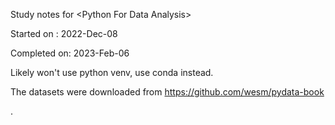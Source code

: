 Study notes for \<Python For Data Analysis\>

Started on : 2022-Dec-08

Completed on: 2023-Feb-06

Likely won't use python venv, use conda instead. 

The datasets were downloaded from https://github.com/wesm/pydata-book

.